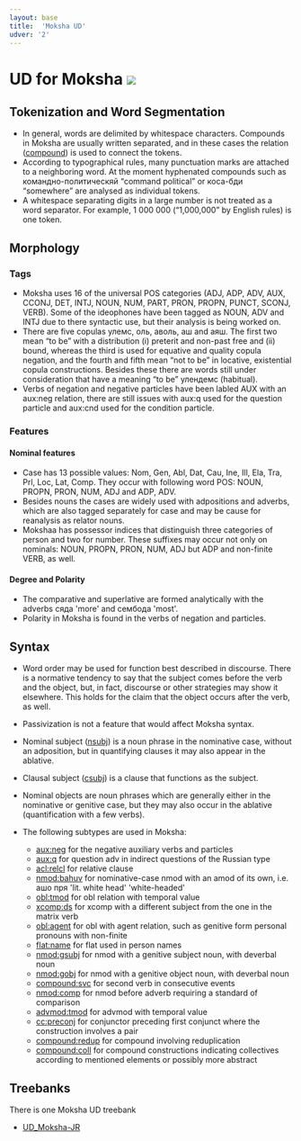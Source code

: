 ```yaml
---
layout: base
title:  'Moksha UD'
udver: '2'
---
```


# UD for Moksha <span class="flagspan"><img class="flag" src="../../flags/svg/RU-MOKSHA.svg" /></span>

## Tokenization and Word Segmentation

* In general, words are delimited by whitespace characters. Compounds in Moksha are usually written separated, and in these cases the relation ([compound]()) is used to connect the tokens.
* According to typographical rules, many punctuation marks are attached to a neighboring word. At the moment hyphenated compounds such as командно-политическяй “command political” or коса-бди “somewhere” are analysed as individual tokens.
* A whitespace separating digits in a large number is not treated as a word separator. For example, 1 000 000 (“1,000,000” by English rules) is one token.

## Morphology

### Tags



* Moksha uses 16 of the universal POS categories (ADJ, ADP, ADV, AUX, CCONJ, DET, INTJ, NOUN, NUM, PART, PRON, PROPN, PUNCT, SCONJ, VERB). Some of the ideophones have been tagged as NOUN, ADV and INTJ due to there syntactic use, but their analysis is being worked on.
* There are five copulas улемс, оль, аволь, аш and аяш. The first two mean “to be” with a distribution (i) preterit and non-past free and (ii) bound, whereas the third is used for equative and quality copula negation, and the fourth and fifth mean “not to be” in locative, existential copula constructions. Besides these there are words still under consideration that have a meaning “to be” улендемс (habitual).
* Verbs of negation and negative particles have been labled AUX with an aux:neg relation, there are still issues with aux:q used for the question particle and aux:cnd used for the condition particle.


### Features

#### Nominal features

* Case has 13 possible values: Nom, Gen, Abl, Dat, Cau, Ine, Ill, Ela, Tra, Prl, Loc, Lat, Comp. They occur with following word POS: NOUN, PROPN, PRON, NUM, ADJ and ADP, ADV.
* Besides nouns the cases are widely used with adpositions and adverbs, which are also tagged separately for case and may be cause for reanalysis as relator nouns.
* Mokshaa has possessor indices that distinguish three categories of person and two for number. These suffixes may occur not only on nominals: NOUN, PROPN, PRON, NUM, ADJ but ADP and non-finite VERB, as well.

#### Degree and Polarity

* The comparative and superlative are formed analytically with the adverbs сяда 'more' and сембода 'most'. 
* Polarity in Moksha is found in the verbs of negation and particles. 


## Syntax

* Word order may be used for function best described in discourse. There is a normative tendency to say that the subject comes before the verb and the object, but, in fact, discourse or other strategies may show it elsewhere. This holds for the claim that the object occurs after the verb, as well.

* Passivization is not a feature that would affect Moksha syntax.

* Nominal subject ([nsubj]()) is a noun phrase in the nominative case, without an adposition, but in quantifying clauses it may also appear in the ablative.

* Clausal subject ([csubj]()) is a clause that functions as the subject.

* Nominal objects are noun phrases which are generally either in the nominative or genitive case, but they may also occur in the ablative (quantification with a few verbs).

* The following subtypes are used in Moksha:
  * [aux:neg]() for the negative auxiliary verbs and particles
  * [aux:q]() for question adv in indirect questions of the Russian type
  * [acl:relcl]() for relative clause
  * [nmod:bahuv]() for nominative-case nmod with an amod of its own, i.e. ашо пря 'lit. white head' 'white-headed'
  * [obl:tmod]() for obl relation with temporal value
  * [xcomp:ds]() for xcomp with a different subject from the one in the matrix verb
  * [obl:agent]() for obl with agent relation, such as genitive form personal pronouns with non-finite
  * [flat:name]() for flat used in person names
  * [nmod:gsubj]() for nmod with a genitive subject noun, with deverbal noun
  * [nmod:gobj]() for nmod with a genitive object noun, with deverbal	noun
  * [compound:svc]() for second verb in consecutive events
  * [nmod:comp]() for nmod before adverb requiring a standard of comparison
  * [advmod:tmod]() for advmod with temporal value
  * [cc:preconj]() for conjunctor preceding first conjunct where the construction involves a pair
  * [compound:redup]() for compound involving reduplication
  * [compound:coll]() for compound constructions indicating collectives according to mentioned elements or possibly more abstract

## Treebanks

There is one Moksha UD treebank

  * [UD_Moksha-JR](../treebanks/mdf_jr/index.html)
